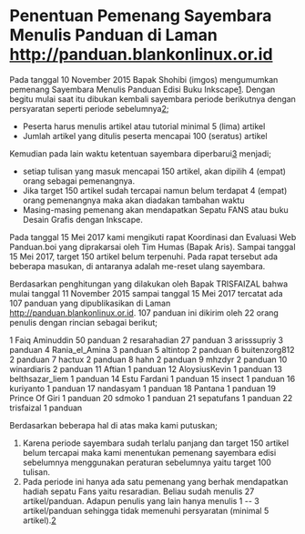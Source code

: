 # Penentuan Pemenang Sayembara Menulis Panduan di Laman http://panduan.blankonlinux.or.id

Pada tanggal 10 November 2015 Bapak Shohibi (imgos) mengumumkan pemenang Sayembara Menulis Panduan Edisi Buku Inkscape[1]. Dengan begitu mulai saat itu dibukan kembali sayembara periode berikutnya dengan persyaratan seperti periode sebelumnya[2];
  + Peserta harus menulis artikel atau tutorial minimal 5 (lima) artikel
  + Jumlah artikel yang ditulis peserta mencapai 100 (seratus) artikel

Kemudian pada lain waktu ketentuan sayembara diperbarui[3] menjadi;
  + setiap tulisan yang masuk mencapai 150 artikel, akan dipilih 4 (empat) orang sebagai pemenangnya. 
  + Jika target 150 artikel sudah tercapai namun belum terdapat 4 (empat) orang pemenangnya maka akan diadakan tambahan waktu
  + Masing-masing pemenang akan mendapatkan Sepatu FANS atau buku Desain Grafis dengan Inkscape.

Pada tanggal 15 Mei 2017 kami mengikuti rapat Koordinasi dan Evaluasi Web Panduan.boi yang diprakarsai oleh Tim Humas (Bapak Aris). Sampai tanggal 15 Mei 2017, target 150 artikel belum terpenuhi. Pada rapat tersebut ada beberapa masukan, di antaranya adalah me-reset ulang sayembara.
 

Berdasarkan penghitungan yang dilakukan oleh Bapak TRISFAIZAL bahwa mulai tanggal 11 November 2015 sampai tanggal 15 Mei 2017 tercatat ada 107 panduan yang dipublikasikan di Laman http://panduan.blankonlinux.or.id. 107 panduan ini dikirim oleh 22 orang penulis dengan rincian sebagai berikut;

1	Faiq Aminuddin	50 panduan
2	resarahadian	27 panduan
3	arisssupriy	3  panduan
4	Rania_el_Amina	3  panduan
5	altintop	2  panduan
6	buitenzorg812	2  panduan
7	hactux		2  panduan
8	hahn		2  panduan
9	mhzdyr		2  panduan
10	winardiaris	2  panduan
11	Aftian		1  panduan
12	AloysiusKevin	1  panduan
13	belthsazar_liem	1  panduan
14	Estu Fardani	1  panduan
15	insect		1  panduan
16	kuriyanto	1  panduan
17	nandasyam	1  panduan
18	Pantana		1  panduan
19	Prince Of Giri	1  panduan
20	sdmoko		1  panduan
21	sepatufans	1  panduan
22	trisfaizal	1  panduan

Berdasarkan beberapa hal di atas maka kami putuskan;
  1. Karena periode sayembara sudah terlalu panjang dan target 150 artikel belum tercapai maka kami menentukan pemenang sayembara edisi sebelumnya menggunakan peraturan sebelumnya yaitu target 100 tulisan.
  2. Pada periode ini hanya ada satu pemenang yang berhak mendapatkan hadiah sepatu Fans yaitu resaradian. Beliau sudah menulis 27 artikel/panduan. Adapun penulis yang lain hanya menulis 1 -- 3 artikel/panduan sehingga tidak memenuhi persyaratan (minimal 5 artikel).[2]

[1]:(http://panduan.blankonlinux.or.id/umum/pemenang-sayembara-edisi-buku-inkscape/)
[2]:(http://panduan.blankonlinux.or.id/umum/sayembara-edisi-buku-inkscape/)
[3]:(http://panduan.blankonlinux.or.id/memulai-menulis/)
[4]:(http://irclog.blankon.in/blankon/20170515/)
